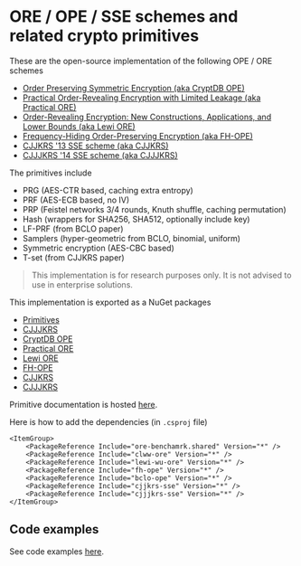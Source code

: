 # ORE / OPE / SSE schemes and related crypto primitives

These are the open-source implementation of the following OPE / ORE schemes

- [Order Preserving Symmetric Encryption (aka CryptDB OPE)](https://eprint.iacr.org/2012/624.pdf)
- [Practical Order-Revealing Encryption with Limited Leakage (aka Practical ORE)](https://eprint.iacr.org/2015/1125.pdf)
- [Order-Revealing Encryption: New Constructions, Applications, and Lower Bounds (aka Lewi ORE)](https://eprint.iacr.org/2016/612.pdf)
- [Frequency-Hiding Order-Preserving Encryption (aka FH-OPE)](http://www.fkerschbaum.org/ccs15.pdf)
- [CJJKRS '13 SSE scheme (aka CJJKRS)](https://eprint.iacr.org/2013/169.pdf)
- [CJJJKRS '14 SSE scheme (aka CJJJKRS)](https://eprint.iacr.org/2014/853.pdf)

The primitives include

- PRG (AES-CTR based, caching extra entropy)
- PRF (AES-ECB based, no IV)
- PRP (Feistel networks 3/4 rounds, Knuth shuffle, caching permutation)
- Hash (wrappers for SHA256, SHA512, optionally include key)
- LF-PRF (from BCLO paper)
- Samplers (hyper-geometric from BCLO, binomial, uniform)
- Symmetric encryption (AES-CBC based)
- T-set (from CJJKRS paper)

> This implementation is for research purposes only.
> It is not advised to use in enterprise solutions.

This implementation is exported as a NuGet packages

- [Primitives](https://www.nuget.org/packages/ore-benchamrk.shared/)
- [CJJJKRS](https://www.nuget.org/packages/cjjjkrs-sse/)
- [CryptDB OPE](https://www.nuget.org/packages/bclo-ope/)
- [Practical ORE](https://www.nuget.org/packages/clww-ore/)
- [Lewi ORE](https://www.nuget.org/packages/lewi-wu-ore/)
- [FH-OPE](https://www.nuget.org/packages/fh-ope/)
- [CJJKRS](https://www.nuget.org/packages/cjjkrs-sse/)
- [CJJJKRS](https://www.nuget.org/packages/cjjjkrs-sse/)

Primitive documentation is hosted [here](https://ore.dbogatov.org/documentation/).

Here is how to add the dependencies (in `.csproj` file)

	<ItemGroup>
		<PackageReference Include="ore-benchamrk.shared" Version="*" />
		<PackageReference Include="clww-ore" Version="*" />
		<PackageReference Include="lewi-wu-ore" Version="*" />
		<PackageReference Include="fh-ope" Version="*" />
		<PackageReference Include="bclo-ope" Version="*" />
		<PackageReference Include="cjjkrs-sse" Version="*" />
		<PackageReference Include="cjjjkrs-sse" Version="*" />
	</ItemGroup>

## Code examples

See code examples [here](https://github.com/dbogatov/ore-benchmark/tree/master/tools/packages-example).
